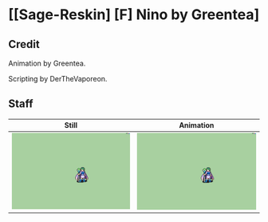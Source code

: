 # [\[Sage-Reskin\] \[F\] Nino by Greentea]

## Credit

Animation by Greentea.

Scripting by DerTheVaporeon.

## Staff

| Still | Animation |
| :---: | :-------: |
| ![Staff still](./Staff_000.png) | ![Staff animation](./Staff.gif) |
